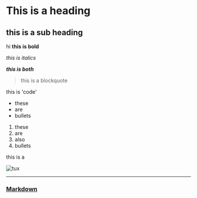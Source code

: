 # This is a heading

## this is a sub heading

hi **this is bold** 

_this is italics_

**_this is both_**

> this is a blockquote

this is 'code'

- these 
- are
- bullets

1. these 
2. are
3. also 
4. bullets

this is a 


![tux](https://mdg.imgix.net/assets/images/tux.png?auto=format&fit=clip&q=40&w=100)

___

### **[Markdown](https://www.markdownguide.org/)**


